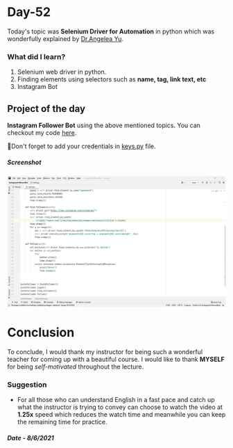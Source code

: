 # Day-52

Today's topic was **Selenium Driver for Automation** in python which was wonderfully explained by  [Dr.Angelea Yu](https://www.udemy.com/user/4b4368a3-b5c8-4529-aa65-2056ec31f37e/). 

### What did I learn?

1. Selenium web driver in python.
2. Finding elements using selectors such as **name, tag, link text, etc**
3. Instagram Bot

## Project of the day

**Instagram Follower Bot** using the above mentioned topics. You can checkout my code [here](InstagramFollowerBot/main.py). 

:put_litter_in_its_place:Don't forget to add your credentials in [keys.py](InstagramFollowerBot/keys.py) file.

##### Screenshot 

![Instagram Follower](images/d52.JPG)

# Conclusion

To conclude, I would thank my instructor for being such a wonderful teacher for coming up with a beautiful course. I would like to thank **MYSELF** for being _self-motivated_ throughout the lecture. 

### Suggestion

- For all those who can understand English in a fast pace and catch up what the instructor is trying to convey can choose to watch the video at **1.25x** speed which reduces the watch time and meanwhile you can keep the remaining time for practice.

##### Date - 8/6/2021